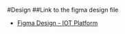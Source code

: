 #Design
##Link to the figma design file
 - [Figma Design - IOT Platform](https://www.figma.com/file/5z6rRvn5xR9TG6ddhEnOLL/Cloud-IoT?type=design&node-id=0-1&mode=design)